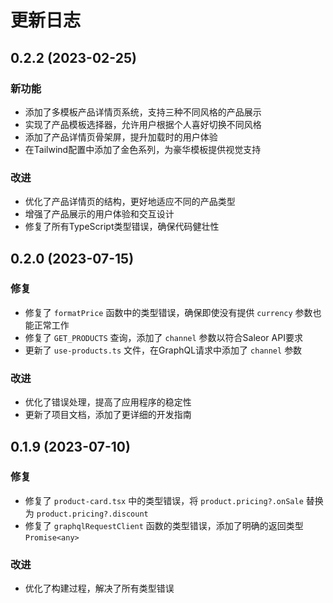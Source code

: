 # 更新日志

## 0.2.2 (2023-02-25)

### 新功能
- 添加了多模板产品详情页系统，支持三种不同风格的产品展示
- 实现了产品模板选择器，允许用户根据个人喜好切换不同风格
- 添加了产品详情页骨架屏，提升加载时的用户体验
- 在Tailwind配置中添加了金色系列，为豪华模板提供视觉支持

### 改进
- 优化了产品详情页的结构，更好地适应不同的产品类型
- 增强了产品展示的用户体验和交互设计
- 修复了所有TypeScript类型错误，确保代码健壮性

## 0.2.0 (2023-07-15)

### 修复
- 修复了 `formatPrice` 函数中的类型错误，确保即使没有提供 `currency` 参数也能正常工作
- 修复了 `GET_PRODUCTS` 查询，添加了 `channel` 参数以符合Saleor API要求
- 更新了 `use-products.ts` 文件，在GraphQL请求中添加了 `channel` 参数

### 改进
- 优化了错误处理，提高了应用程序的稳定性
- 更新了项目文档，添加了更详细的开发指南

## 0.1.9 (2023-07-10)

### 修复
- 修复了 `product-card.tsx` 中的类型错误，将 `product.pricing?.onSale` 替换为 `product.pricing?.discount`
- 修复了 `graphqlRequestClient` 函数的类型错误，添加了明确的返回类型 `Promise<any>`

### 改进
- 优化了构建过程，解决了所有类型错误 